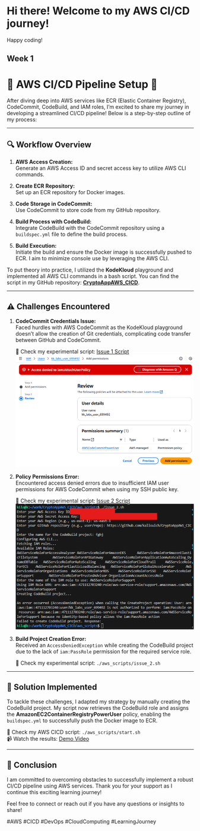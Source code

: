# Hi there! Welcome to my AWS CI/CD journey!

Happy coding!

## Week 1

# 🚀 AWS CI/CD Pipeline Setup 🚀

After diving deep into AWS services like ECR (Elastic Container Registry), CodeCommit, CodeBuild, and IAM roles, I’m excited to share my journey in developing a streamlined CI/CD pipeline! Below is a step-by-step outline of my process:

---

## 🔍 Workflow Overview

1. **AWS Access Creation:**  
   Generate an AWS Access ID and secret access key to utilize AWS CLI commands.

2. **Create ECR Repository:**  
   Set up an ECR repository for Docker images.

3. **Code Storage in CodeCommit:**  
   Use CodeCommit to store code from my GitHub repository.

4. **Build Process with CodeBuild:**  
   Integrate CodeBuild with the CodeCommit repository using a `buildspec.yml` file to define the build process.

5. **Build Execution:**  
   Initiate the build and ensure the Docker image is successfully pushed to ECR. I aim to minimize console use by leveraging the AWS CLI.

To put theory into practice, I utilized the **KodeKloud** playground and implemented all AWS CLI commands in a bash script. You can find the script in my GitHub repository: **[CryptoAppAWS_CICD](https://github.com/yourusername/CryptoAppAWS_CICD)**.

---

## ⚠️ Challenges Encountered

1. **CodeCommit Credentials Issue:**  
   Faced hurdles with AWS CodeCommit as the KodeKloud playground doesn’t allow the creation of Git credentials, complicating code transfer between GitHub and CodeCommit.

   🔗 Check my experimental script: [Issue 1 Script](https://github.com/kaliouich/CryptoAppAWS_CICD/blob/main/aws_scripts/issue_1.sh)  
   ![Attach Policy Issue 1](./aws_scripts/imgs/Attachpolicy_kodekloud_issue_1.png)

2. **Policy Permissions Error:**  
   Encountered access denied errors due to insufficient IAM user permissions for AWS CodeCommit when using my SSH public key.

   🔗 Check my experimental script: [Issue 2 Script](https://github.com/kaliouich/CryptoAppAWS_CICD/blob/main/aws_scripts/issue_2.sh)  
   ![PassRole Issue 2](./aws_scripts/imgs/PassRole_issue_2.png)

3. **Build Project Creation Error:**  
   Received an `AccessDeniedException` while creating the CodeBuild project due to the lack of `iam:PassRole` permission for the required service role.

   🔗 Check my experimental script: `./aws_scripts/issue_2.sh`

---

## 🔧 Solution Implemented

To tackle these challenges, I adapted my strategy by manually creating the CodeBuild project. My script now retrieves the CodeBuild role and assigns the **AmazonEC2ContainerRegistryPowerUser** policy, enabling the `buildspec.yml` to successfully push the Docker image to ECR.

🔗 Check my AWS CICD script: `./aws_scripts/start.sh`  
📹 Watch the results: [Demo Video](https://www.youtube.com/watch?v=qFGDMNdryMw)

---

## 🌟 Conclusion

I am committed to overcoming obstacles to successfully implement a robust CI/CD pipeline using AWS services. Thank you for your support as I continue this exciting learning journey!

Feel free to connect or reach out if you have any questions or insights to share!

#AWS #CICD #DevOps #CloudComputing #LearningJourney
